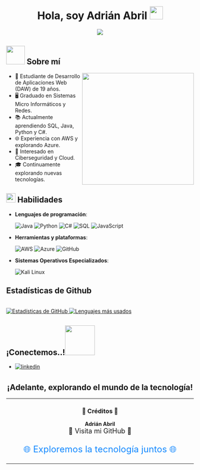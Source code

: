 <h1 align="center"><b>Hola, soy Adrián Abril </b><img src="https://media.giphy.com/media/hvRJCLFzcasrR4ia7z/giphy.gif" width="35"></h1>

<p align="center">
  <a href="https://github.com/DenverCoder1/readme-typing-svg"><img src="https://readme-typing-svg.herokuapp.com?font=Time+New+Roman&color=cyan&size=25&center=true&vCenter=true&width=600&height=100&lines=Estudiante+de+Desarrollo+de+Aplicaciones+Web;Interesado+en+Ciberseguridad;+Aprendizaje+constante;Explorando+Java,+Python,+SQL+y+C%23;"></a>
</p>

## <img src="https://github.com/Adrian-Abril/Adrian-Abril/raw/main/assets/mdImages/about_me.gif" width="50px" style="visibility:visible;max-width:100%;"></picture> **Sobre mí**

<picture>
  <img align="right" <img src="URL-de-tu-imagen" height="300" style="max-width: 100%; display: inline-block;">
</picture>

- 🌱 Estudiante de Desarrollo de Aplicaciones Web (DAW) de 19 años.
- 🖥️ Graduado en Sistemas Micro Informáticos y Redes.
- 📚 Actualmente aprendiendo SQL, Java, Python y C#.
- 🌐 Experiencia con AWS y explorando Azure.
- 🤖 Interesado en Ciberseguridad y Cloud.
- 🎓 Continuamente explorando nuevas tecnologías.

## <img src="https://media2.giphy.com/media/QssGEmpkyEOhBCb7e1/giphy.gif?cid=ecf05e47a0n3gi1bfqntqmob8g9aid1oyj2wr3ds3mg700bl&rid=giphy.gif" width ="25"><b> Habilidades</b>

<p align="center">

- **Lenguajes de programación**:
    
    ![Java](https://img.shields.io/badge/Java-%23007396.svg?style=for-the-badge&logo=java&logoColor=white)
    ![Python](https://img.shields.io/badge/Python-%3776AB.svg?style=for-the-badge&logo=python&logoColor=white)
    ![C#](https://img.shields.io/badge/C%23-%2391200F.svg?style=for-the-badge&logo=c-sharp&logoColor=white)
    ![SQL](https://img.shields.io/badge/SQL-%234479A1.svg?style=for-the-badge&logo=mysql&logoColor=white)
    ![JavaScript](https://img.shields.io/badge/JavaScript-%23F7DF1E.svg?style=for-the-badge&logo=javascript&logoColor=black)

- **Herramientas y plataformas**:

    ![AWS](https://img.shields.io/badge/AWS-%23FF9900.svg?style=for-the-badge&logo=amazon-aws&logoColor=white)
    ![Azure](https://img.shields.io/badge/Azure-%230072C6.svg?style=for-the-badge&logo=microsoftazure&logoColor=white)
    ![GitHub](https://img.shields.io/badge/github-%23121011.svg?style=for-the-badge&logo=github&logoColor=white)

- **Sistemas Operativos Especializados**:

    ![Kali Linux](https://img.shields.io/badge/Kali%20Linux-%23000000.svg?style=for-the-badge&logo=kali-linux&logoColor=white)

</p>

## Estadísticas de Github

<br/>
<a href="https://github.com/Adrian-Abril/Adrian-Abril/blob/main/README.md">
  <img alt="Estadísticas de GitHub" src="https://github-readme-stats.vercel.app/api?username=TU-NOMBRE-DE-USUARIO&show_icons=true&count_private=true&theme=react&hide_border=true&bg_color=0D1117" />
</a>
<a href="https://github.com/Adrian-Abril/Adrian-Abril/blob/main/README.md">
  <img alt="Lenguajes más usados" src="https://github-readme-stats.vercel.app/api/top-langs/?username=TU-NOMBRE-DE-USUARIO&langs_count=8&count_private=true&layout=compact&theme=react&hide_border=true&bg_color=0D1117" />
</a>
<br/>

## <b> ¡Conectemos..!</b><img src="URL-de-tu-imagen-de-apretón-de-manos" width ="80">

<div align='left'>

<ul>

<li>
<a href="https://www.linkedin.com/in/adri%C3%A1n-abril-443810239/" target="_blank">
<img src="https://img.shields.io/badge/linkedin:-Tu%20Nombre-%2300acee.svg?color=405DE6&style=for-the-badge&logo=linkedin&logoColor=white" alt=linkedin style="margin-bottom: 5px;"/>
</a>
</li>
	
</ul>
</div>

<div align='center'>

## <b>¡Adelante, explorando el mundo de la tecnología!</b>
</div>

<div align="center">

---

<h3>🌟 <b>Créditos</b> 🌟</h3>
<p>
  <b>Adrián Abril</b><br>
  <a href="https://github.com/Adrian-Abril" style="font-size: large; text-decoration: none;">
    🚀 Visita mi GitHub 🚀
  </a>
  <br>
</p>
<p style="color: #1589FF; font-size: x-large;">
  🌐 Exploremos la tecnología juntos 🌐
</p>

---

</div>
